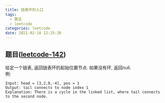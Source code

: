 ```yaml
---
title: 链表环的入口
tags:
  - 算法
  - leetcode
categories: leetcode
date: 2021-02-18 12:25:26
---
```

## 题目([leetcode-142](https://leetcode.com/problems/linked-list-cycle-ii/))
给定一个链表, 返回链表环的起始位置节点. 如果没有环, 返回null.  
例:
```
Input: head = [3,2,0,-4], pos = 1
Output: tail connects to node index 1
Explanation: There is a cycle in the linked list, where tail connects to the second node.
```

